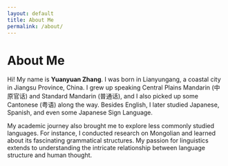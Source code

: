 ```yaml
---
layout: default
title: About Me
permalink: /about/
---
```


# About Me

<p>
  Hi! My name is <strong>Yuanyuan Zhang</strong>. I was born in Lianyungang, a coastal city in Jiangsu Province, China. I grew up speaking Central Plains Mandarin (中原官话) and Standard Mandarin (普通话), and I also picked up some Cantonese (粤语) along the way. Besides English, I later studied Japanese, Spanish, and even some Japanese Sign Language.
</p>
<p>
  My academic journey also brought me to explore less commonly studied languages. For instance, I conducted research on Mongolian and learned about its fascinating grammatical structures. My passion for linguistics extends to understanding the intricate relationship between language structure and human thought.
</p>
<p>


